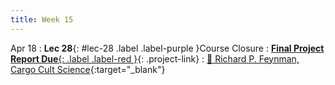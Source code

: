 ```yaml
---
title: Week 15
---
```


Apr 18
: **Lec 28**{: #lec-28 .label .label-purple }Course Closure
: [**Final Project Report Due**{: .label .label-red }](/projects/finalproject/){: .project-link}
  : [📖 Richard P. Feynman, Cargo Cult Science](https://calteches.library.caltech.edu/51/2/CargoCult.htm){:target="_blank"}